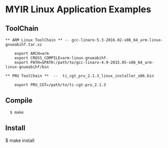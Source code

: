 # MYIR Linux Application Examples

## ToolChain  

	** ARM Linux ToolChain ** -- gcc-linaro-5.3-2016.02-x86_64_arm-linux-gnueabihf.tar.xz  
	
```
	export ARCH=arm
	export CROSS_COMPILE=arm-linux-gnueabihf-
	export PATH=$PATH:/path/to/gcc-linaro-4.9-2015.05-x86_64_arm-linux-gnueabihf/bin  
```  
	 
	** PRU ToolChain **  --  ti_cgt_pru_2.1.3_linux_installer_x86.bin  
```	
	export PRU_CGT=/path/to/ti-cgt-pru_2.1.3
```  

## Compile  

```  
  $ make
```  
  
## Install  

  $ make install
	
  


